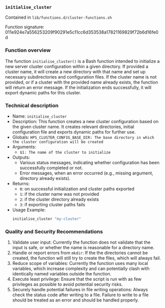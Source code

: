 ### `initialise_cluster`

Contained in `lib/functions.d/cluster-functions.sh`

Function signature: 011e924e7a556253209f90291e5c11cc6d353538a17821169829f72b6d16fe0d

### Function overview

The function `initialise_cluster()` is a Bash function intended to initialize a new server cluster configuration within a given directory. If provided a cluster name, it will create a new directory with that name and set up necessary subdirectories and configuration files. If the cluster name is not provided, or if a cluster with the provided name already exists, the function will return an error message. If the initialization ends successfully, it will export dynamic paths for this cluster.

### Technical description

- Name: `initialise_cluster`
- Description: This function creates a new cluster configuration based on the given cluster name. It creates relevant directories, initial configuration file and exports dynamic paths for further use.
- Globals: `HPS_CLUSTER_CONFIG_BASE_DIR: The base directory in which the cluster configuration will be created`
- Arguments: 
     - `$1: The name of the cluster to initialize`
- Outputs: 
    - Various status messages, indicating whether configuration has been successfully completed or not.
    - Error messages, when an error occurred (e.g., missing argument, directory already exists).
- Returns:  
    - `0`: on successful initialization and cluster paths exported
    - `1`: if the cluster name was not provided
    - `2`: if the cluster directory already exists
    - `3`: if exporting cluster paths fails
- Usage Example: 
    ```bash
    initialise_cluster "my-cluster"
    ```

### Quality and Security Recommendations

1. Validate user input: Currently the function does not validate that the input is safe, or whether the name is reasonable for a directory name.
2. Handle or report errors from `mkdir`: If the the directories cannot be created, the function will still try to create the files, which will always fail.
3. Reduce scope of variables: Currently the function uses many local variables, which increase complexity and can potentially clash with identically named variables outside the function.
4. Execute least privilege: Ensure that the script is run with as few privileges as possible to avoid potential security risks.
5. Securely handle potential failures in file writing operations: Always check the status code after writing to a file. Failure to write to a file should be treated as an error and should be handled properly.

